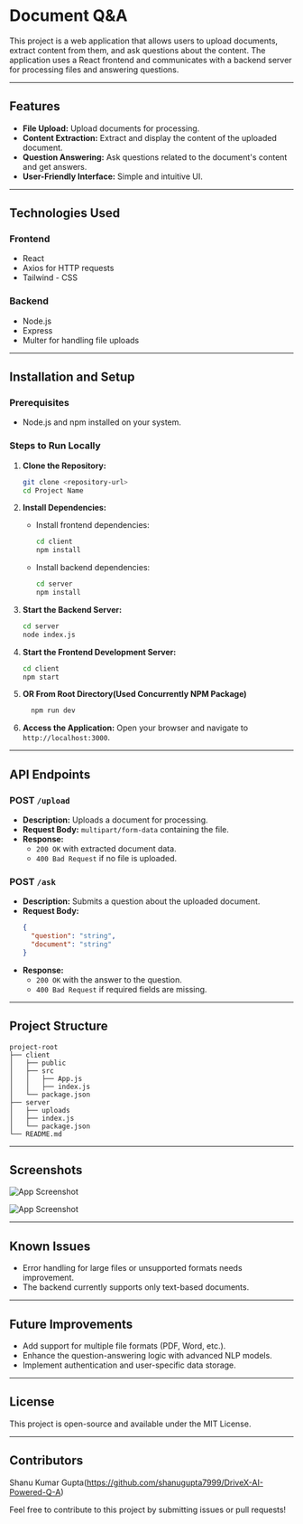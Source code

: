 # Document Q&A

This project is a web application that allows users to upload documents, extract content from them, and ask questions about the content. The application uses a React frontend and communicates with a backend server for processing files and answering questions.

---

## Features

- **File Upload:** Upload documents for processing.
- **Content Extraction:** Extract and display the content of the uploaded document.
- **Question Answering:** Ask questions related to the document's content and get answers.
- **User-Friendly Interface:** Simple and intuitive UI.

---

## Technologies Used

### Frontend
- React
- Axios for HTTP requests
- Tailwind - CSS

### Backend
- Node.js
- Express
- Multer for handling file uploads

---

## Installation and Setup

### Prerequisites
- Node.js and npm installed on your system.

### Steps to Run Locally

1. **Clone the Repository:**
   ```bash
   git clone <repository-url>
   cd Project Name
   ```

2. **Install Dependencies:**
   - Install frontend dependencies:
     ```bash
     cd client
     npm install
     ```
   - Install backend dependencies:
     ```bash
     cd server
     npm install
     ```

3. **Start the Backend Server:**
   ```bash
   cd server
   node index.js
   ```

4. **Start the Frontend Development Server:**
   ```bash
   cd client
   npm start
   ```
5. **OR From Root Directory(Used Concurrently NPM Package)**
   ```bash
     npm run dev
   ```

6. **Access the Application:**
   Open your browser and navigate to `http://localhost:3000`.

---

## API Endpoints

### POST `/upload`
- **Description:** Uploads a document for processing.
- **Request Body:** `multipart/form-data` containing the file.
- **Response:**
  - `200 OK` with extracted document data.
  - `400 Bad Request` if no file is uploaded.

### POST `/ask`
- **Description:** Submits a question about the uploaded document.
- **Request Body:**
  ```json
  {
    "question": "string",
    "document": "string"
  }
  ```
- **Response:**
  - `200 OK` with the answer to the question.
  - `400 Bad Request` if required fields are missing.

---

## Project Structure

```plaintext
project-root
├── client
│   ├── public
│   ├── src
│   │   ├── App.js
│   │   ├── index.js
│   └── package.json
├── server
│   ├── uploads
│   ├── index.js
│   └── package.json
└── README.md
```

---


## Screenshots

![App Screenshot](https://i.ibb.co/mRQtMZn/Screenshot-2025-01-19-140540.png)

![App Screenshot](https://i.ibb.co/y6rYBDG/Screenshot-2025-01-19-145330.png)


---

## Known Issues
- Error handling for large files or unsupported formats needs improvement.
- The backend currently supports only text-based documents.

---

## Future Improvements
- Add support for multiple file formats (PDF, Word, etc.).
- Enhance the question-answering logic with advanced NLP models.
- Implement authentication and user-specific data storage.

---

## License
This project is open-source and available under the MIT License.

---

## Contributors
Shanu Kumar Gupta(https://github.com/shanugupta7999/DriveX-AI-Powered-Q-A)

Feel free to contribute to this project by submitting issues or pull requests!

